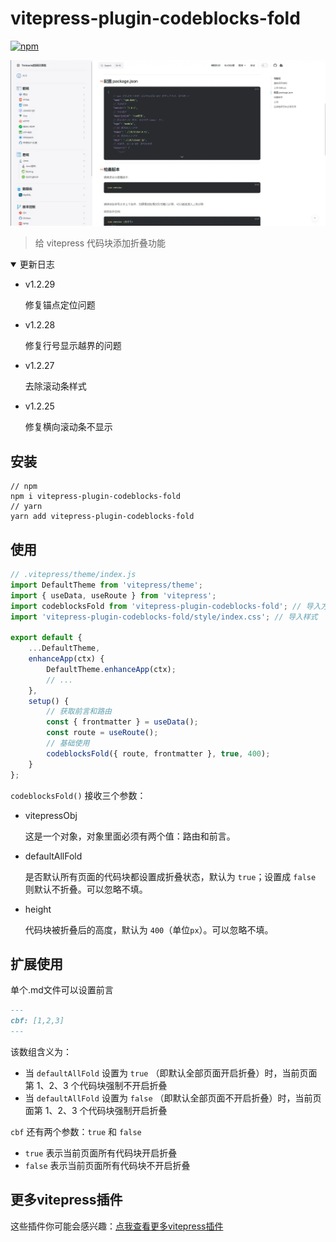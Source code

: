 # vitepress-plugin-codeblocks-fold

[![npm](https://img.shields.io/npm/v/vitepress-plugin-codeblocks-fold?color=green)](https://www.npmjs.com/package/vitepress-plugin-codeblocks-fold)

![](./demo.webp)

> 给 vitepress 代码块添加折叠功能

<details open>
  <summary>更新日志</summary>
  <ul>
    <li>
      <p>v1.2.29</p>
      <p>修复锚点定位问题</p>
    </li>
    <li>
      <p>v1.2.28</p>
      <p>修复行号显示越界的问题</p>
    </li>
    <li>
      <p>v1.2.27</p>
      <p>去除滚动条样式</p>
    </li>
    <li>
      <p>v1.2.25</p>
      <p>修复横向滚动条不显示</p>
    </li>
  </ul>
</details>

## 安装

```shell
// npm 
npm i vitepress-plugin-codeblocks-fold
// yarn
yarn add vitepress-plugin-codeblocks-fold
```

## 使用

```js
// .vitepress/theme/index.js
import DefaultTheme from 'vitepress/theme';
import { useData, useRoute } from 'vitepress';
import codeblocksFold from 'vitepress-plugin-codeblocks-fold'; // 导入方法
import 'vitepress-plugin-codeblocks-fold/style/index.css'; // 导入样式

export default {
    ...DefaultTheme,
    enhanceApp(ctx) {
        DefaultTheme.enhanceApp(ctx);
        // ...
    },
    setup() {
        // 获取前言和路由
        const { frontmatter } = useData();
        const route = useRoute();
        // 基础使用
        codeblocksFold({ route, frontmatter }, true, 400);
    }
};
```

`codeblocksFold()` 接收三个参数：

- vitepressObj

  这是一个对象，对象里面必须有两个值：路由和前言。

- defaultAllFold

  是否默认所有页面的代码块都设置成折叠状态，默认为 `true`；设置成 `false` 则默认不折叠。可以忽略不填。

- height

  代码块被折叠后的高度，默认为 `400`（单位`px`）。可以忽略不填。

## 扩展使用

单个.md文件可以设置前言

```md
---
cbf: [1,2,3]
---
```

该数组含义为：

- 当 `defaultAllFold` 设置为 `true` （即默认全部页面开启折叠）时，当前页面第 1、2、3 个代码块强制不开启折叠
- 当 `defaultAllFold` 设置为 `false` （即默认全部页面不开启折叠）时，当前页面第 1、2、3 个代码块强制开启折叠

`cbf` 还有两个参数：`true` 和 `false`

- `true` 表示当前页面所有代码块开启折叠
- `false` 表示当前页面所有代码块不开启折叠

## 更多vitepress插件

这些插件你可能会感兴趣：[点我查看更多vitepress插件](https://github.com/T-miracle/vitepress-plugins)

